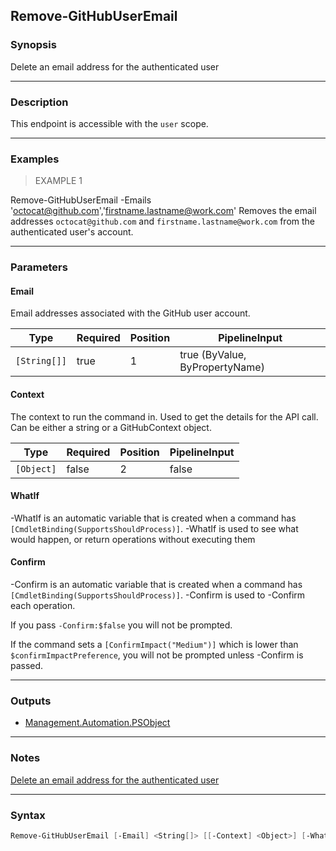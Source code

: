 Remove-GitHubUserEmail
----------------------

### Synopsis
Delete an email address for the authenticated user

---

### Description

This endpoint is accessible with the `user` scope.

---

### Examples
> EXAMPLE 1

Remove-GitHubUserEmail -Emails 'octocat@github.com','firstname.lastname@work.com'
Removes the email addresses `octocat@github.com` and `firstname.lastname@work.com` from the authenticated user's account.

---

### Parameters
#### **Email**
Email addresses associated with the GitHub user account.

|Type        |Required|Position|PipelineInput                 |
|------------|--------|--------|------------------------------|
|`[String[]]`|true    |1       |true (ByValue, ByPropertyName)|

#### **Context**
The context to run the command in. Used to get the details for the API call.
Can be either a string or a GitHubContext object.

|Type      |Required|Position|PipelineInput|
|----------|--------|--------|-------------|
|`[Object]`|false   |2       |false        |

#### **WhatIf**
-WhatIf is an automatic variable that is created when a command has ```[CmdletBinding(SupportsShouldProcess)]```.
-WhatIf is used to see what would happen, or return operations without executing them
#### **Confirm**
-Confirm is an automatic variable that is created when a command has ```[CmdletBinding(SupportsShouldProcess)]```.
-Confirm is used to -Confirm each operation.

If you pass ```-Confirm:$false``` you will not be prompted.

If the command sets a ```[ConfirmImpact("Medium")]``` which is lower than ```$confirmImpactPreference```, you will not be prompted unless -Confirm is passed.

---

### Outputs
* [Management.Automation.PSObject](https://learn.microsoft.com/en-us/dotnet/api/System.Management.Automation.PSObject)

---

### Notes
[Delete an email address for the authenticated user](https://docs.github.com/rest/users/emails#delete-an-email-address-for-the-authenticated-user)

---

### Syntax
```PowerShell
Remove-GitHubUserEmail [-Email] <String[]> [[-Context] <Object>] [-WhatIf] [-Confirm] [<CommonParameters>]
```
